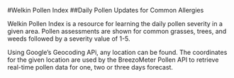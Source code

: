 #Welkin Pollen Index 
##Daily Pollen Updates for Common Allergies

Welkin Pollen Index is a resource for learning the daily pollen severity in a given area. Pollen assessments are shown for common grasses, trees, and weeds followed by a severity value of 1-5.

Using Google’s Geocoding APi, any location can be found. The coordinates for the given location are used by the BreezoMeter Pollen API to retrieve real-time pollen data for one, two or three days forecast. 
